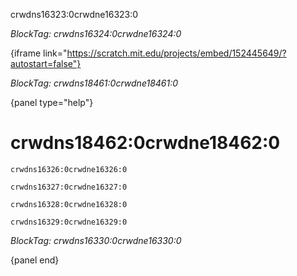 crwdns16323:0crwdne16323:0

*BlockTag: crwdns16324:0crwdne16324:0*

{iframe link="https://scratch.mit.edu/projects/embed/152445649/?autostart=false"}

*BlockTag: crwdns18461:0crwdne18461:0*

{panel type="help"}

# crwdns18462:0crwdne18462:0

<pre><code class="scratch:split:random">crwdns16326:0crwdne16326:0
</code></pre>

<pre><code class="scratch:split:random">crwdns16327:0crwdne16327:0
</code></pre>

<pre><code class="scratch:split:random">crwdns16328:0crwdne16328:0
</code></pre>

<pre><code class="scratch:split:random">crwdns16329:0crwdne16329:0
</code></pre>

*BlockTag: crwdns16330:0crwdne16330:0*

{panel end}